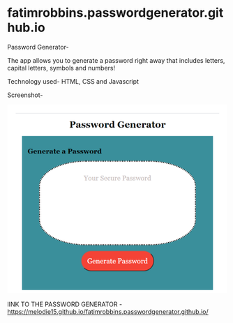 # fatimrobbins.passwordgenerator.github.io

Password Generator-

The app allows you to generate a password right away that includes letters, capital letters, symbols and numbers!

Technology used-
HTML, CSS and Javascript

Screenshot- 

<img src="screenshot.png" alt="screenshot of app">

lINK TO THE PASSWORD GENERATOR - https://melodie15.github.io/fatimrobbins.passwordgenerator.github.io/
